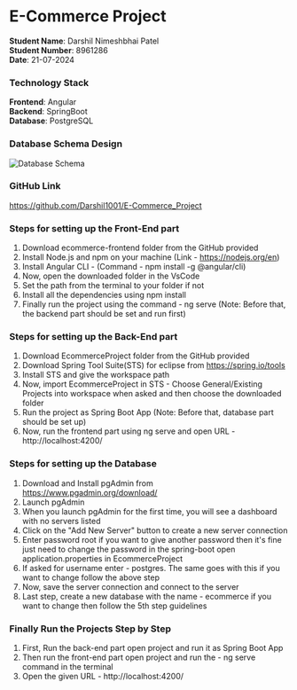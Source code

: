 # E-Commerce Project

**Student Name**: Darshil Nimeshbhai Patel  
**Student Number**: 8961286  
**Date**: 21-07-2024

### Technology Stack

**Frontend**: Angular  
**Backend**: SpringBoot  
**Database**: PostgreSQL

### Database Schema Design
![Database Schema](https://github.com/user-attachments/assets/5df5daba-0612-4daa-8d60-3fa6af58bbc9)

### GitHub Link
https://github.com/Darshil1001/E-Commerce_Project

### Steps for setting up the Front-End part
1) Download ecommerce-frontend folder from the GitHub provided
2) Install Node.js and npm on your machine (Link - https://nodejs.org/en) 
3) Install Angular CLI - (Command - npm install -g @angular/cli)
4) Now, open the downloaded folder in the VsCode
5) Set the path from the terminal to your folder if not
6) Install all the dependencies using npm install
7) Finally run the project using the command - ng serve (Note: Before that, the backend part should be set and run first)

### Steps for setting up the Back-End part
1) Download EcommerceProject folder from the GitHub provided
2) Download Spring Tool Suite(STS) for eclipse from https://spring.io/tools
3) Install STS and give the workspace path
4) Now, import EcommerceProject in STS - Choose General/Existing Projects into workspace when asked and then choose the downloaded folder
5) Run the project as Spring Boot App (Note: Before that, database part should be set up)
6) Now, run the frontend part using ng serve and open URL - http://localhost:4200/

### Steps for setting up the Database
1) Download and Install pgAdmin from https://www.pgadmin.org/download/
2) Launch pgAdmin
3) When you launch pgAdmin for the first time, you will see a dashboard with no servers listed
4) Click on the "Add New Server" button to create a new server connection
5) Enter password root if you want to give another password then it's fine just need to change the password in the spring-boot open application.properties in EcommerceProject
6) If asked for username enter - postgres. The same goes with this if you want to change follow the above step
7) Now, save the server connection and connect to the server
8) Last step, create a new database with the name - ecommerce if you want to change then follow the 5th step guidelines

### Finally Run the Projects Step by Step
1) First, Run the back-end part open project and run it as Spring Boot App
2) Then run the front-end part open project and run the - ng serve command in the terminal
3) Open the given URL - http://localhost:4200/
